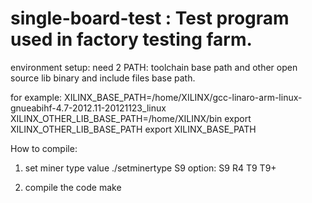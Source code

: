 # single-board-test : Test program used in factory testing farm.

environment setup:
need 2 PATH: toolchain base path and other open source lib binary and include files base path.

for example:
XILINX_BASE_PATH=/home/XILINX/gcc-linaro-arm-linux-gnueabihf-4.7-2012.11-20121123_linux
XILINX_OTHER_LIB_BASE_PATH=/home/XILINX/bin
export XILINX_OTHER_LIB_BASE_PATH
export XILINX_BASE_PATH

How to compile:
1. set miner type value
./setminertype S9
option: S9   R4   T9   T9+

2. compile the code
make
